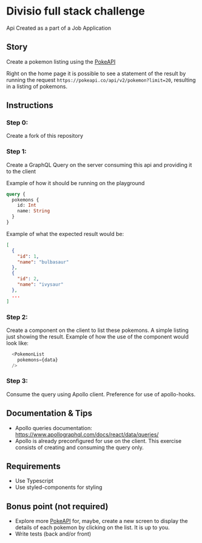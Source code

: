 # Divisio full stack challenge
Api Created as a part of a Job Application

## Story
Create a pokemon listing using the [PokeAPI](https://pokeapi.co/)

Right on the home page it is possible to see a statement of the result by running the request `https://pokeapi.co/api/v2/pokemon?limit=20`, resulting in a listing of pokemons.

## Instructions

### Step 0:
Create a fork of this repository

### Step 1:
Create a GraphQL Query on the server consuming this api and providing it to the client

Example of how it should be running on the playground
```graphql
query {
  pokemons {
    id: Int
    name: String
  }
}
```

Example of what the expected result would be:
```json
[
  {
    "id": 1,
    "name": "bulbasaur"
  },
  {
    "id": 2,
    "name": "ivysaur"
  },
  ...
]
```

### Step 2:
Create a component on the client to list these pokemons. A simple listing just showing the result.
Example of how the use of the component would look like:
```js
  <PokemonList
    pokemons={data}
  />
```

### Step 3:
Consume the query using Apollo client. Preference for use of apollo-hooks.

## Documentation & Tips
- Apollo queries documentation: https://www.apollographql.com/docs/react/data/queries/
- Apollo is already preconfigured for use on the client. This exercise consists of creating and consuming the query only.

## Requirements
- Use Typescript
- Use styled-components for styling

## Bonus point (not required)
- Explore more [PokeAPI](https://pokeapi.co/) for, maybe, create a new screen to display the details of each pokemon by clicking on the list. It is up to you.
- Write tests (back and/or front)
